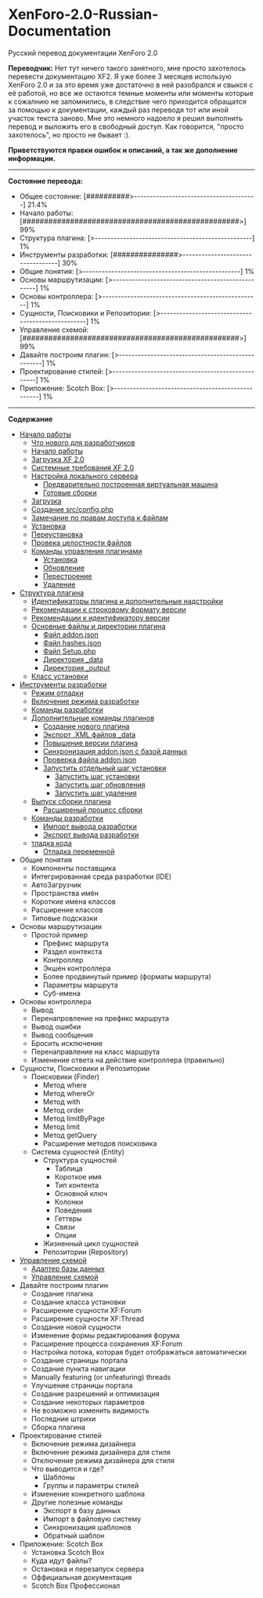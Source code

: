 # XenForo-2.0-Russian-Documentation
Русский перевод документации XenForo 2.0

**Переводчик:** Нет тут ничего такого занятного, мне просто захотелось перевести документацию XF2. Я уже более 3 месяцев использую XenForo 2.0 и за это время уже достаточно в ней разобрался и свыкся с её работой, но все же остаются темные моменты или моменты которые к сожалнию не запомнились, в следствие чего приходится обращатся за помощью к документации, каждый раз переводя тот или иной участок текста заново. Мне это немного надоело я решил выполнить перевод и выложить его в свободный доступ. Как говорится, "просто захотелось", но просто не бывает :). 

**Приветствуются правки ошибок и описаний, а так же дополнение информации.**

----------------

**Состояние перевода:**
* Общее состояние: [##########>---------------------------------------] 21.4%
* Начало работы: [##################################################>] 99%
* Структура плагина: [>--------------------------------------------------] 1%
* Инструменты разработки: [###############>----------------------------------] 30%
* Общие понятия: [>--------------------------------------------------] 1%
* Основы маршрутизации: [>--------------------------------------------------] 1%
* Основы контроллера: [>--------------------------------------------------] 1%
* Сущности, Поисковики и Репозитории: [>--------------------------------------------------] 1%
* Управление схемой: [##################################################>] 99%
* Давайте построим плагин: [>--------------------------------------------------] 1%
* Проектирование стилей: [>--------------------------------------------------] 1%
* Приложение: Scotch Box: [>--------------------------------------------------] 1%

----------------

**Содержание**
* [Начало работы](/documentation/GettingStarted.md#part0)
  * [Что нового для разработчиков](/documentation/GettingStarted.md#part1)
  * [Начало работы](/documentation/GettingStarted.md#part2)
  * [Загрузка XF 2.0](/documentation/GettingStarted.md#part3)
  * [Системные требования XF 2.0](/documentation/GettingStarted.md#part4)
  * [Настройка локального сервера](/documentation/GettingStarted.md#part5)
    * [Предварительно построенная виртуальная машина](/documentation/GettingStarted.md#part6)
    * [Готовые сборки](/documentation/GettingStarted.md#part7)
  * [Загрузка](/documentation/GettingStarted.md#part8)
  * [Создание src/config.php](/documentation/GettingStarted.md#part9)
  * [Замечание по правам доступа к файлам](/documentation/GettingStarted.md#part10)
  * [Установка](/documentation/GettingStarted.md#part11)
  * [Переустановка](/documentation/GettingStarted.md#part12)
  * [Провека целостности файлов](/documentation/GettingStarted.md#part13)
  * [Команды управления плагинами](/documentation/GettingStarted.md#part14)
    * [Установка](/documentation/GettingStarted.md#part15)
    * [Обновление](/documentation/GettingStarted.md#part16)
    * [Перестроение](/documentation/GettingStarted.md#part17)
    * [Удаление](/documentation/GettingStarted.md#part18)
* [Структура плагина](/documentation/AddOnStructure.md#part0)
  * [Идентификаторы плагина и дополнительные надстройки](/documentation/AddOnStructure.md#part1)
  * [Рекомендации к строковому формату версии](/documentation/AddOnStructure.md#part2)
  * [Рекомендации к идентификатору версии](/documentation/AddOnStructure.md#part3)
  * [Основные файлы и директории плагина](/documentation/AddOnStructure.md#part4)
    * [Файл addon.json](/documentation/AddOnStructure.md#part5)
    * [Файл hashes.json](/documentation/AddOnStructure.md#part6)
    * [Файл Setup.php](/documentation/AddOnStructure.md#part7)
    * [Директория _data](/documentation/AddOnStructure.md#part8)
    * [Директория _output](/documentation/AddOnStructure.md#part9)
  * [Класс установки](/documentation/AddOnStructure.md#part10)
* [Инструменты разработки](/documentation/DevelopmentTools.md#part0)
  * [Режим отладки](/documentation/DevelopmentTools.md#part1)
  * [Включение режима разработки](/documentation/DevelopmentTools.md#part2)
  * [Команды разработки](/documentation/DevelopmentTools.md#part3)
  * [Дополнительные команды плагинов](/documentation/DevelopmentTools.md#part4)
    * [Создание нового плагина](/documentation/DevelopmentTools.md#part5)
    * [Экспорт .XML файлов _data](/documentation/DevelopmentTools.md#part6)
    * [Повышение версии плагина](/documentation/DevelopmentTools.md#part7)
    * [Синхронизация addon.json с базой данных](/documentation/DevelopmentTools.md#part8)
    * [Проверка файла addon.json](/documentation/DevelopmentTools.md#part9)
    * [Запустить отдельный шаг установки](/documentation/DevelopmentTools.md#part10)
      * [Запустить шаг установки](/documentation/DevelopmentTools.md#part11)
      * [Запустить шаг обновления](/documentation/DevelopmentTools.md#part12)
      * [Запустить шаг удаления](/documentation/DevelopmentTools.md#part13)
  * [Выпуск сборки плагина](/documentation/DevelopmentTools.md#part14)
    * [Расширеный процесс сборки](/documentation/DevelopmentTools.md#part15)
  * [Команды разработки](/documentation/DevelopmentTools.md#part16)
    * [Импорт вывода разработки](/documentation/DevelopmentTools.md#part17)
    * [Экспорт вывода разработки](/documentation/DevelopmentTools.md#part18)
  * [тладка кода](/documentation/DevelopmentTools.md#part19)
    * [Отладка переменной](/documentation/DevelopmentTools.md#part20)
* Общие понятия
  * Компоненты поставщика
  * Интегрированная среда разработки (IDE)
  * АвтоЗагрузчик
  * Пространства имён
  * Короткие имена классов
  * Расширение классов
  * Типовые подсказки
* Основы маршрутизации
  * Простой пример
    * Префикс маршрута
    * Раздел контекста
    * Контроллер
    * Экшен контроллера
    * Более продвинутый пример (форматы маршрута)
    * Параметры маршрута
    * Суб-имена
* Основы контроллера
  * Вывод
  * Перенапровление на префикс маршрута
  * Вывод ошибки
  * Вывод сообщения
  * Бросить исключение
  * Перенаправление на класс маршрута
  * Изменение ответа на действие контроллера (правильно)
* Сущности, Поисковики и Репозитории
  * Поисковики (Finder)
    * Метод where
    * Метод whereOr
    * Метод with
    * Метод order 
    * Метод limitByPage
    * Метод limit
    * Метод getQuery
    * Расширение методов поисковика
  * Система сущностей (Entity)
    * Структура сущностей
      * Таблица
      * Короткое имя
      * Тип контента
      * Основной ключ
      * Колонки
      * Поведения
      * Геттеры
      * Связи
      * Опции
    * Жизненный цикл сущностей
    * Репозитории (Repository)
* [Управление схемой](/documentation/SchemaManagement.md#part0)
  * [Адаптер базы данных](/documentation/SchemaManagement.md#part1)
  * [Управление схемой](/documentation/SchemaManagement.md#part2)
* Давайте построим плагин
  * Создание плагина
  * Создание класса установки
  * Расширение сущности XF:Forum
  * Расширение сущности XF:Thread
  * Создание новой сущности
  * Изменение формы редактирования форума
  * Расширение процесса сохранения XF:Forum
  * Настройка потока, которая будет отображаться автоматически
  * Создание страницы портала
  * Создание пункта навигации
  * Manually featuring (or unfeaturing) threads
  * Улучшение страницы портала
  * Создание разрешений и оптимизация
  * Создание некоторых параметров
  * Не возможно изменить видимость
  * Последние штрихи
  * Сборка плагина
* Проектирование стилей
  * Включение режима дизайнера
  * Включение режима дизайнера для стиля
  * Отключение режима дизайнера для стиля
  * Что выводится и где?
    * Шаблоны
    * Группы и параметры стилей
  * Изменение конкретного шаблона 
  * Другие полезные команды
    * Экспорт в базу данных
    * Импорт в файловую систему
    * Синхронизация шаблонов
    * Обратный шаблон
* Приложение: Scotch Box
  * Установка Scotch Box
  * Куда идут файлы?
  * Остановка и перезапуск сервера
  * Оффициальная документация
  * Scotch Box Профессионал
